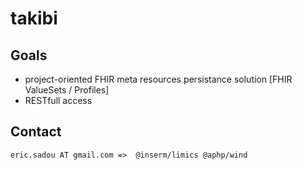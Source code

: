 # takibi

## Goals
  - project-oriented FHIR meta resources persistance solution [FHIR ValueSets / Profiles]
  - RESTfull access
  
## Contact
    eric.sadou AT gmail.com =>  @inserm/limics @aphp/wind
